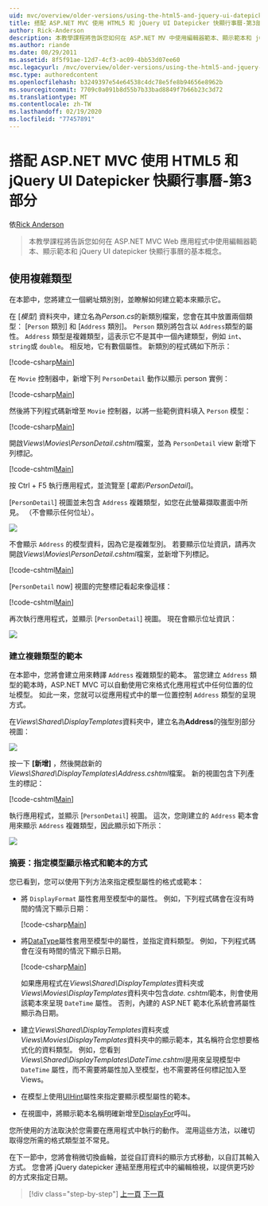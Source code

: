 ```yaml
---
uid: mvc/overview/older-versions/using-the-html5-and-jquery-ui-datepicker-popup-calendar-with-aspnet-mvc/using-the-html5-and-jquery-ui-datepicker-popup-calendar-with-aspnet-mvc-part-3
title: 搭配 ASP.NET MVC 使用 HTML5 和 jQuery UI Datepicker 快顯行事曆-第3部分 |Microsoft Docs
author: Rick-Anderson
description: 本教學課程將告訴您如何在 ASP.NET MV 中使用編輯器範本、顯示範本和 jQuery UI datepicker 快顯行事曆的基本概念。
ms.author: riande
ms.date: 08/29/2011
ms.assetid: 8f5f91ae-12d7-4cf3-ac09-4bb53d07ee60
msc.legacyurl: /mvc/overview/older-versions/using-the-html5-and-jquery-ui-datepicker-popup-calendar-with-aspnet-mvc/using-the-html5-and-jquery-ui-datepicker-popup-calendar-with-aspnet-mvc-part-3
msc.type: authoredcontent
ms.openlocfilehash: b3249397e54e64538c4dc78e5fe8b94656e8962b
ms.sourcegitcommit: 7709c0a091b8d55b7b33bad8849f7b66b23c3d72
ms.translationtype: MT
ms.contentlocale: zh-TW
ms.lasthandoff: 02/19/2020
ms.locfileid: "77457891"
---
```

# <a name="using-the-html5-and-jquery-ui-datepicker-popup-calendar-with-aspnet-mvc---part-3"></a>搭配 ASP.NET MVC 使用 HTML5 和 jQuery UI Datepicker 快顯行事曆-第3部分

依[Rick Anderson](https://twitter.com/RickAndMSFT)

> 本教學課程將告訴您如何在 ASP.NET MVC Web 應用程式中使用編輯器範本、顯示範本和 jQuery UI datepicker 快顯行事曆的基本概念。

## <a name="working-with-complex-types"></a>使用複雜類型

在本節中，您將建立一個網址類別別，並瞭解如何建立範本來顯示它。

在 [*模型*] 資料夾中，建立名為*Person.cs*的新類別檔案，您會在其中放置兩個類型： [`Person` 類別] 和 [`Address` 類別]。 `Person` 類別將包含以 `Address`類型的屬性。 `Address` 類型是複雜類型，這表示它不是其中一個內建類型，例如 `int`、`string`或 `double`。 相反地，它有數個屬性。 新類別的程式碼如下所示：

[!code-csharp[Main](using-the-html5-and-jquery-ui-datepicker-popup-calendar-with-aspnet-mvc-part-3/samples/sample1.cs)]

在 `Movie` 控制器中，新增下列 `PersonDetail` 動作以顯示 person 實例：

[!code-csharp[Main](using-the-html5-and-jquery-ui-datepicker-popup-calendar-with-aspnet-mvc-part-3/samples/sample2.cs)]

然後將下列程式碼新增至 `Movie` 控制器，以將一些範例資料填入 `Person` 模型：

[!code-csharp[Main](using-the-html5-and-jquery-ui-datepicker-popup-calendar-with-aspnet-mvc-part-3/samples/sample3.cs)]

開啟*Views\Movies\PersonDetail.cshtml*檔案，並為 `PersonDetail` view 新增下列標記。

[!code-cshtml[Main](using-the-html5-and-jquery-ui-datepicker-popup-calendar-with-aspnet-mvc-part-3/samples/sample4.cshtml)]

按 Ctrl + F5 執行應用程式，並流覽至 [*電影/PersonDetail*]。

[`PersonDetail`] 視圖並未包含 `Address` 複雜類型，如您在此螢幕擷取畫面中所見。 （不會顯示任何位址）。

![](using-the-html5-and-jquery-ui-datepicker-popup-calendar-with-aspnet-mvc-part-3/_static/image1.png)

不會顯示 `Address` 的模型資料，因為它是複雜型別。 若要顯示位址資訊，請再次開啟*Views\Movies\PersonDetail.cshtml*檔案，並新增下列標記。

[!code-cshtml[Main](using-the-html5-and-jquery-ui-datepicker-popup-calendar-with-aspnet-mvc-part-3/samples/sample5.cshtml)]

[`PersonDetail` now] 視圖的完整標記看起來像這樣：

[!code-cshtml[Main](using-the-html5-and-jquery-ui-datepicker-popup-calendar-with-aspnet-mvc-part-3/samples/sample6.cshtml)]

再次執行應用程式，並顯示 [`PersonDetail`] 視圖。 現在會顯示位址資訊：

![](using-the-html5-and-jquery-ui-datepicker-popup-calendar-with-aspnet-mvc-part-3/_static/image2.png)

### <a name="creating-a-template-for-a-complex-type"></a>建立複雜類型的範本

在本節中，您將會建立用來轉譯 `Address` 複雜類型的範本。 當您建立 `Address` 類型的範本時，ASP.NET MVC 可以自動使用它來格式化應用程式中任何位置的位址模型。 如此一來，您就可以從應用程式中的單一位置控制 `Address` 類型的呈現方式。

在*Views\Shared\DisplayTemplates*資料夾中，建立名為**Address**的強型別部分視圖：

![](using-the-html5-and-jquery-ui-datepicker-popup-calendar-with-aspnet-mvc-part-3/_static/image3.png)

按一下 **[新增]** ，然後開啟新的*Views\Shared\DisplayTemplates\Address.cshtml*檔案。 新的視圖包含下列產生的標記：

[!code-cshtml[Main](using-the-html5-and-jquery-ui-datepicker-popup-calendar-with-aspnet-mvc-part-3/samples/sample7.cshtml)]

執行應用程式，並顯示 [`PersonDetail`] 視圖。 這次，您剛建立的 `Address` 範本會用來顯示 `Address` 複雜類型，因此顯示如下所示：

![](using-the-html5-and-jquery-ui-datepicker-popup-calendar-with-aspnet-mvc-part-3/_static/image4.png)

### <a name="summary-ways-to-specify-the-model-display-format-and-template"></a>摘要：指定模型顯示格式和範本的方式

您已看到，您可以使用下列方法來指定模型屬性的格式或範本：

- 將 `DisplayFormat` 屬性套用至模型中的屬性。 例如，下列程式碼會在沒有時間的情況下顯示日期：

    [!code-csharp[Main](using-the-html5-and-jquery-ui-datepicker-popup-calendar-with-aspnet-mvc-part-3/samples/sample8.cs)]
- 將[DataType](https://msdn.microsoft.com/library/system.componentmodel.dataannotations.datatype.aspx)屬性套用至模型中的屬性，並指定資料類型。 例如，下列程式碼會在沒有時間的情況下顯示日期。

    [!code-csharp[Main](using-the-html5-and-jquery-ui-datepicker-popup-calendar-with-aspnet-mvc-part-3/samples/sample9.cs)]

    如果應用程式在*Views\Shared\DisplayTemplates*資料夾或*Views\Movies\DisplayTemplates*資料夾中包含*date. cshtml*範本，則會使用該範本來呈現 `DateTime` 屬性。 否則，內建的 ASP.NET 範本化系統會將屬性顯示為日期。
- 建立*Views\Shared\DisplayTemplates*資料夾或*Views\Movies\DisplayTemplates*資料夾中的顯示範本，其名稱符合您想要格式化的資料類型。 例如，您看到*Views\Shared\DisplayTemplates\DateTime.cshtml*是用來呈現模型中 `DateTime` 屬性，而不需要將屬性加入至模型，也不需要將任何標記加入至 Views。
- 在模型上使用[UIHint](https://msdn.microsoft.com/library/system.componentmodel.dataannotations.uihintattribute.uihint.aspx)屬性來指定要顯示模型屬性的範本。
- 在視圖中，將顯示範本名稱明確新增至[DisplayFor](https://msdn.microsoft.com/library/ee407420.aspx)呼叫。

您所使用的方法取決於您需要在應用程式中執行的動作。 混用這些方法，以確切取得您所需的格式類型並不常見。

在下一節中，您將會稍微切換齒輪，並從自訂資料的顯示方式移動，以自訂其輸入方式。 您會將 jQuery datepicker 連結至應用程式中的編輯檢視，以提供更巧妙的方式來指定日期。

> [!div class="step-by-step"]
> [上一頁](using-the-html5-and-jquery-ui-datepicker-popup-calendar-with-aspnet-mvc-part-2.md)
> [下一頁](using-the-html5-and-jquery-ui-datepicker-popup-calendar-with-aspnet-mvc-part-4.md)
